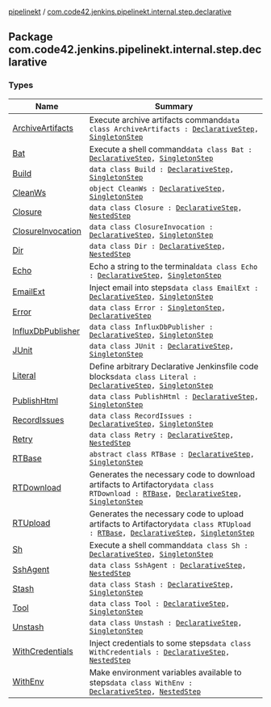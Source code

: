 [pipelinekt](../index.md) / [com.code42.jenkins.pipelinekt.internal.step.declarative](./index.md)

## Package com.code42.jenkins.pipelinekt.internal.step.declarative

### Types

| Name | Summary |
|---|---|
| [ArchiveArtifacts](-archive-artifacts/index.md) | Execute archive artifacts command`data class ArchiveArtifacts : `[`DeclarativeStep`](../com.code42.jenkins.pipelinekt.core.step/-declarative-step.md)`, `[`SingletonStep`](../com.code42.jenkins.pipelinekt.core.step/-singleton-step/index.md) |
| [Bat](-bat/index.md) | Execute a shell command`data class Bat : `[`DeclarativeStep`](../com.code42.jenkins.pipelinekt.core.step/-declarative-step.md)`, `[`SingletonStep`](../com.code42.jenkins.pipelinekt.core.step/-singleton-step/index.md) |
| [Build](-build/index.md) | `data class Build : `[`DeclarativeStep`](../com.code42.jenkins.pipelinekt.core.step/-declarative-step.md)`, `[`SingletonStep`](../com.code42.jenkins.pipelinekt.core.step/-singleton-step/index.md) |
| [CleanWs](-clean-ws/index.md) | `object CleanWs : `[`DeclarativeStep`](../com.code42.jenkins.pipelinekt.core.step/-declarative-step.md)`, `[`SingletonStep`](../com.code42.jenkins.pipelinekt.core.step/-singleton-step/index.md) |
| [Closure](-closure/index.md) | `data class Closure : `[`DeclarativeStep`](../com.code42.jenkins.pipelinekt.core.step/-declarative-step.md)`, `[`NestedStep`](../com.code42.jenkins.pipelinekt.core.step/-nested-step/index.md) |
| [ClosureInvocation](-closure-invocation/index.md) | `data class ClosureInvocation : `[`DeclarativeStep`](../com.code42.jenkins.pipelinekt.core.step/-declarative-step.md)`, `[`SingletonStep`](../com.code42.jenkins.pipelinekt.core.step/-singleton-step/index.md) |
| [Dir](-dir/index.md) | `data class Dir : `[`DeclarativeStep`](../com.code42.jenkins.pipelinekt.core.step/-declarative-step.md)`, `[`NestedStep`](../com.code42.jenkins.pipelinekt.core.step/-nested-step/index.md) |
| [Echo](-echo/index.md) | Echo a string to the terminal`data class Echo : `[`DeclarativeStep`](../com.code42.jenkins.pipelinekt.core.step/-declarative-step.md)`, `[`SingletonStep`](../com.code42.jenkins.pipelinekt.core.step/-singleton-step/index.md) |
| [EmailExt](-email-ext/index.md) | Inject email into steps`data class EmailExt : `[`DeclarativeStep`](../com.code42.jenkins.pipelinekt.core.step/-declarative-step.md)`, `[`SingletonStep`](../com.code42.jenkins.pipelinekt.core.step/-singleton-step/index.md) |
| [Error](-error/index.md) | `data class Error : `[`SingletonStep`](../com.code42.jenkins.pipelinekt.core.step/-singleton-step/index.md)`, `[`DeclarativeStep`](../com.code42.jenkins.pipelinekt.core.step/-declarative-step.md) |
| [InfluxDbPublisher](-influx-db-publisher/index.md) | `data class InfluxDbPublisher : `[`DeclarativeStep`](../com.code42.jenkins.pipelinekt.core.step/-declarative-step.md)`, `[`SingletonStep`](../com.code42.jenkins.pipelinekt.core.step/-singleton-step/index.md) |
| [JUnit](-j-unit/index.md) | `data class JUnit : `[`DeclarativeStep`](../com.code42.jenkins.pipelinekt.core.step/-declarative-step.md)`, `[`SingletonStep`](../com.code42.jenkins.pipelinekt.core.step/-singleton-step/index.md) |
| [Literal](-literal/index.md) | Define arbitrary Declarative Jenkinsfile code blocks`data class Literal : `[`DeclarativeStep`](../com.code42.jenkins.pipelinekt.core.step/-declarative-step.md)`, `[`SingletonStep`](../com.code42.jenkins.pipelinekt.core.step/-singleton-step/index.md) |
| [PublishHtml](-publish-html/index.md) | `data class PublishHtml : `[`DeclarativeStep`](../com.code42.jenkins.pipelinekt.core.step/-declarative-step.md)`, `[`SingletonStep`](../com.code42.jenkins.pipelinekt.core.step/-singleton-step/index.md) |
| [RecordIssues](-record-issues/index.md) | `data class RecordIssues : `[`DeclarativeStep`](../com.code42.jenkins.pipelinekt.core.step/-declarative-step.md)`, `[`SingletonStep`](../com.code42.jenkins.pipelinekt.core.step/-singleton-step/index.md) |
| [Retry](-retry/index.md) | `data class Retry : `[`DeclarativeStep`](../com.code42.jenkins.pipelinekt.core.step/-declarative-step.md)`, `[`NestedStep`](../com.code42.jenkins.pipelinekt.core.step/-nested-step/index.md) |
| [RTBase](-r-t-base/index.md) | `abstract class RTBase : `[`DeclarativeStep`](../com.code42.jenkins.pipelinekt.core.step/-declarative-step.md)`, `[`SingletonStep`](../com.code42.jenkins.pipelinekt.core.step/-singleton-step/index.md) |
| [RTDownload](-r-t-download/index.md) | Generates the necessary code to download artifacts to Artifactory`data class RTDownload : `[`RTBase`](-r-t-base/index.md)`, `[`DeclarativeStep`](../com.code42.jenkins.pipelinekt.core.step/-declarative-step.md)`, `[`SingletonStep`](../com.code42.jenkins.pipelinekt.core.step/-singleton-step/index.md) |
| [RTUpload](-r-t-upload/index.md) | Generates the necessary code to upload artifacts to Artifactory`data class RTUpload : `[`RTBase`](-r-t-base/index.md)`, `[`DeclarativeStep`](../com.code42.jenkins.pipelinekt.core.step/-declarative-step.md)`, `[`SingletonStep`](../com.code42.jenkins.pipelinekt.core.step/-singleton-step/index.md) |
| [Sh](-sh/index.md) | Execute a shell command`data class Sh : `[`DeclarativeStep`](../com.code42.jenkins.pipelinekt.core.step/-declarative-step.md)`, `[`SingletonStep`](../com.code42.jenkins.pipelinekt.core.step/-singleton-step/index.md) |
| [SshAgent](-ssh-agent/index.md) | `data class SshAgent : `[`DeclarativeStep`](../com.code42.jenkins.pipelinekt.core.step/-declarative-step.md)`, `[`NestedStep`](../com.code42.jenkins.pipelinekt.core.step/-nested-step/index.md) |
| [Stash](-stash/index.md) | `data class Stash : `[`DeclarativeStep`](../com.code42.jenkins.pipelinekt.core.step/-declarative-step.md)`, `[`SingletonStep`](../com.code42.jenkins.pipelinekt.core.step/-singleton-step/index.md) |
| [Tool](-tool/index.md) | `data class Tool : `[`DeclarativeStep`](../com.code42.jenkins.pipelinekt.core.step/-declarative-step.md)`, `[`SingletonStep`](../com.code42.jenkins.pipelinekt.core.step/-singleton-step/index.md) |
| [Unstash](-unstash/index.md) | `data class Unstash : `[`DeclarativeStep`](../com.code42.jenkins.pipelinekt.core.step/-declarative-step.md)`, `[`SingletonStep`](../com.code42.jenkins.pipelinekt.core.step/-singleton-step/index.md) |
| [WithCredentials](-with-credentials/index.md) | Inject credentials to some steps`data class WithCredentials : `[`DeclarativeStep`](../com.code42.jenkins.pipelinekt.core.step/-declarative-step.md)`, `[`NestedStep`](../com.code42.jenkins.pipelinekt.core.step/-nested-step/index.md) |
| [WithEnv](-with-env/index.md) | Make environment variables available to steps`data class WithEnv : `[`DeclarativeStep`](../com.code42.jenkins.pipelinekt.core.step/-declarative-step.md)`, `[`NestedStep`](../com.code42.jenkins.pipelinekt.core.step/-nested-step/index.md) |
